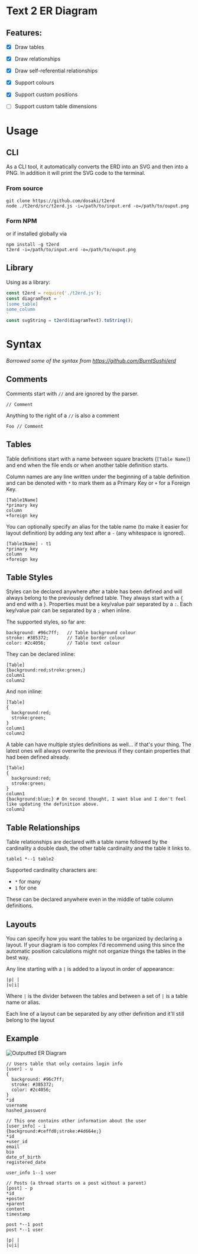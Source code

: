 # Text 2 ER Diagram

## Features:
  - [x] Draw tables
  - [x] Draw relationships
  - [x] Draw self-referential relationships
  - [x] Support colours
  - [x] Support custom positions
  - [ ] Support custom table dimensions


# Usage

## CLI
As a CLI tool, it automatically converts the ERD into an SVG and then into a PNG. In addition it will print the SVG code to the terminal.

### From source
```
git clone https://github.com/dosaki/t2erd
node ./t2erd/src/t2erd.js -i=/path/to/input.erd -o=/path/to/ouput.png
```

### Form NPM
or if installed globally via
```
npm install -g t2erd
t2erd -i=/path/to/input.erd -o=/path/to/ouput.png
```

## Library
Using as a library:
```javascript
const t2erd = require('./t2erd.js');
const diagramText = `
[some_table]
some_column
`
const svgString = t2erd(diagramText).toString();
```

# Syntax
*Borrowed some of the syntax from https://github.com/BurntSushi/erd*
## Comments
Comments start with `//` and are ignored by the parser.
```
// Comment
```
Anything to the right of a `//` is also a comment
```
Foo // Comment
```

## Tables
Table definitions start with a name between square brackets (`[Table Name]`) and end when the file ends or when another table definition starts.

Column names are any line written under the beginning of a table definition and can be denoted with `*` to mark them as a Primary Key or `+` for a Foreign Key.
```
[Table1Name]
*primary key
column
+foreign key
```

You can optionally specify an alias for the table name (to make it easier for layout definition) by adding any text after a `-` (any whitespace is ignored).
```
[Table1Name] - t1
*primary key
column
+foreign key
```

## Table Styles
Styles can be declared anywhere after a table has been defined and will always belong to the previously defined table.
They always start with a `{` and end with a `}`. Properties must be a key/value pair separated by a `:`. Each key/value pair can be separated by a `;` when inline.

The supported styles, so far are:
```
background: #96c7ff;   // Table background colour
stroke: #385372;       // Table border colour
color: #2c4056;        // Table text colour
```


They can be declared inline:
```
[Table]
{background:red;stroke:green;}
column1
column2
```

And non inline:
```
[Table]
{
  background:red;
  stroke:green;
}
column1
column2
```

A table can have multiple styles definitions as well... if that's your thing. The latest ones will always overwrite the previous if they contain properties that had been defined already.
```
[Table]
{
  background:red;
  stroke:green;
}
column1
{background:blue;} # On second thought, I want blue and I don't feel like updating the definition above.
column2
```

## Table Relationships

Table relationships are declared with a table name followed by the cardinality a double dash, the other table cardinality and the table it links to.
```
table1 *--1 table2
```
Supported cardinality characters are:
* `*` for many
* `1` for one

These can be declared anywhere even in the middle of table column definitions.

## Layouts
You can specify how you want the tables to be organized by declaring a layout.
If your diagram is too complex I'd recommend using this since the automatic position calculations might not organize things the tables in the best way.

Any line starting with a `|` is added to a layout in order of appearance:
```
|p| |
|u|i|
```
Where `|` is the divider between the tables and between a set of `|` is a table name or alias.

Each line of a layout can be separated by any other definition and it'll still belong to the layout

## Example

![Outputted ER Diagram](https://github.com/dosaki/t2erd/blob/master/diagram.png)

```
// Users table that only contains login info
[user] - u
{
  background: #96c7ff;
  stroke: #385372;
  color: #2c4056;
}
*id
username
hashed_password

// This one contains other information about the user
[user_info] - i
{background:#ceffd0;stroke:#4d664e;}
*id
+user_id
email
bio
date_of_birth
registered_date

user_info 1--1 user

// Posts (a thread starts on a post without a parent)
[post] - p
*id
+poster
+parent
content
timestamp

post *--1 post
post *--1 user

|p| |
|u|i|
```
